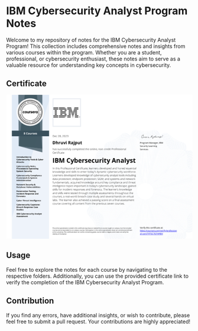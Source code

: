 # IBM Cybersecurity Analyst Program Notes

Welcome to my repository of notes for the IBM Cybersecurity Analyst Program! This collection includes comprehensive notes and insights from various courses within the program. Whether you are a student, professional, or cybersecurity enthusiast, these notes aim to serve as a valuable resource for understanding key concepts in cybersecurity.


## Certificate

<img src="https://github.com/DhruviRajput12/IBM-Cybersecurity-Analyst/blob/main/IBM%20Cybersecurity%20Analyst.pdf" alt="Certification">


## Usage

Feel free to explore the notes for each course by navigating to the respective folders. Additionally, you can use the provided certificate link to verify the completion of the IBM Cybersecurity Analyst Program.


## Contribution

If you find any errors, have additional insights, or wish to contribute, please feel free to submit a pull request. Your contributions are highly appreciated!


